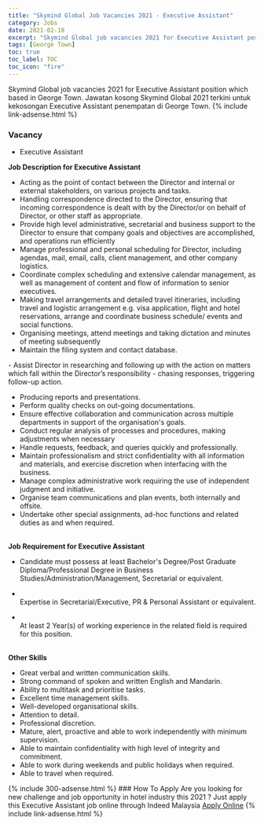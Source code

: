 ```yaml
---
title: "Skymind Global Job Vacancies 2021 - Executive Assistant" 
category: Jobs 
date: 2021-02-18 
excerpt: "Skymind Global job vacancies 2021 for Executive Assistant position which based in George Town. Jawatan kosong Skymind Global 2021 terkini untuk kekosongan Executive Assistant penempatan di George Town" 
tags: [George Town] 
toc: true 
toc_label: TOC 
toc_icon: "fire" 
--- 
```


Skymind Global job vacancies 2021 for Executive Assistant position which based in George Town. Jawatan kosong Skymind Global 2021 terkini untuk kekosongan Executive Assistant penempatan di George Town. 
{% include link-adsense.html %} 
### Vacancy 
- Executive Assistant 
<div><div><div><b>Job Description for Executive Assistant</b><br>
<ul><li>Acting as the point of contact between the Director and internal or external stakeholders, on various projects and tasks.</li><li>Handling correspondence directed to the Director, ensuring that incoming correspondence is dealt with by the Director/or on behalf of Director, or other staff as appropriate.</li><li>Provide high level administrative, secretarial and business support to the Director to ensure that company goals and objectives are accomplished, and operations run efficiently</li><li>Manage professional and personal scheduling for Director, including agendas, mail, email, calls, client management, and other company logistics.</li><li>Coordinate complex scheduling and extensive calendar management, as well as management of content and flow of information to senior executives.</li><li>Making travel arrangements and detailed travel itineraries, including travel and logistic arrangement e.g. visa application, flight and hotel reservations, arrange and coordinate business schedule/ events and social functions.</li><li>Organising meetings, attend meetings and taking dictation and minutes of meeting subsequently</li><li>Maintain the filing system and contact database.</li></ul>
- Assist Director in researching and following up with the action on matters which fall within the Director&#8217;s responsibility - chasing responses, triggering follow-up action.<br>
<ul><li>Producing reports and presentations.</li><li>Perform quality checks on out-going documentations.</li><li>Ensure effective collaboration and communication across multiple departments in support of the organisation's goals.</li><li>Conduct regular analysis of processes and procedures, making adjustments when necessary</li><li>Handle requests, feedback, and queries quickly and professionally.</li><li>Maintain professionalism and strict confidentiality with all information and materials, and exercise discretion when interfacing with the business.</li><li>Manage complex administrative work requiring the use of independent judgment and initiative.</li><li>Organise team communications and plan events, both internally and offsite.</li><li>Undertake other special assignments, ad-hoc functions and related duties as and when required.</li></ul></div><p><b><br>
Job Requirement for Executive Assistant</b></p>
<ul><li>Candidate must possess at least Bachelor's Degree/Post Graduate Diploma/Professional Degree in Business Studies/Administration/Management, Secretarial or equivalent.</li></ul><ul><li><br>
Expertise in Secretarial/Executive, PR &amp; Personal Assistant or equivalent.</li></ul><ul><li><br>
At least 2 Year(s) of working experience in the related field is required for this position.</li></ul><p></p><div><b><br>
Other Skills</b><br>
<ul><li>Great verbal and written communication skills.</li><li>Strong command of spoken and written English and Mandarin.</li><li>Ability to multitask and prioritise tasks.</li><li>Excellent time management skills.</li><li>Well-developed organisational skills.</li><li>Attention to detail.</li><li>Professional discretion.</li><li>Mature, alert, proactive and able to work independently with minimum supervision.</li><li>Able to maintain confidentiality with high level of integrity and commitment.</li><li>Able to work during weekends and public holidays when required.</li><li>Able to travel when required.</li></ul></div></div></div> 
{% include 300-adsense.html %} 
### How To Apply 
Are you looking for new challenge and job opportunity in hotel industry this 2021 ?
Just apply this Executive Assistant job online through Indeed Malaysia 
<a href="https://malaysia.indeed.com/viewjob?jk=0d0b805a702c956c" class="btn btn--info" target="_blank" rel="nofollow noopenner">Apply Online</a> 
{% include link-adsense.html %} 